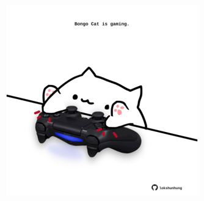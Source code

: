 <!-- built at 14/08/2023, 10:00:50 UTC -->
<p align="center">
  <img width="500" height="500" src="./ReadmeImage.svg">
</p>
